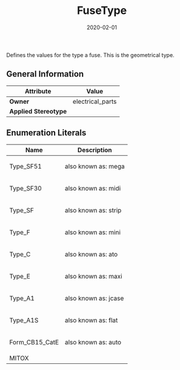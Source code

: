 ﻿---
title: FuseType
toc: false
type: specs
date: "2020-02-01"
draft: false
specification: VEC
version: 1.2.0
documentType: "Recommendation"
elementType: Class
classes:
  - FuseType
menu_name: vec-1.2.0
---
Defines the values for the type a fuse. This is the geometrical type.
## General Information

| Attribute               | Value |
|-------------------------|-------|
| **Owner**               | electrical_parts |
| **Applied Stereotype**  |   |

## Enumeration Literals
| Name          | **Description** |
|---------------|-----------------|
| Type_SF51 | <p> also known as: mega      </p> |
| Type_SF30 | <p> also known as: midi      </p> |
| Type_SF | <p> also known as: strip      </p> |
| Type_F | <p> also known as: mini      </p> |
| Type_C | <p> also known as: ato      </p> |
| Type_E | <p> also known as: maxi      </p> |
| Type_A1 | <p> also known as: jcase      </p> |
| Type_A1S | <p> also known as: flat      </p> |
| Form_CB15_CatE | <p> also known as: auto      </p> |
| MITOX |  |
